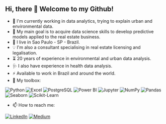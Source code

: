 ## Hi, there 👋 Welcome to my Github!

- 🌱 I'm currently working in data analytics, trying to explain urban and environmental data.
- 🎯 My main goal is to acquire data science skills to develop predictive models applied to the real estate business.
- 📍 I live in Sao Paulo - SP - Brazil.
- 💡 I'm also a consultant specialising in real estate licensing and legalisation.
- ⏳ 20 years of experience in environmental and urban data analysis.
- 🩺 I also have experience in health data analysis.
- ⚡ Available to work in Brazil and around the world.
- 🧰 My toolbox:

![Python](https://img.shields.io/badge/Python-3776AB?style=for-the-badge&logo=python&logoColor=white) ![Excel](https://img.shields.io/badge/Microsoft_Excel-217346?style=for-the-badge&logo=microsoft-excel&logoColor=white) ![PostgreSQL](https://img.shields.io/badge/PostgreSQL-336791?style=for-the-badge&logo=postgresql&logoColor=white) ![Power BI](https://img.shields.io/badge/Power_BI-F2C811?style=for-the-badge&logo=power-bi&logoColor=black) ![Jupyter](https://img.shields.io/badge/Jupyter-F37626?style=for-the-badge&logo=jupyter&logoColor=white)
 ![NumPy](https://img.shields.io/badge/NumPy-013243?style=for-the-badge&logo=numpy&logoColor=white)
 ![Pandas](https://img.shields.io/badge/Pandas-150458?style=for-the-badge&logo=pandas&logoColor=white) ![Seaborn](https://img.shields.io/badge/Seaborn-009688?style=for-the-badge&logo=seaborn&logoColor=white) ![Scikit-Learn](https://img.shields.io/badge/Scikit--Learn-F7931E?style=for-the-badge&logo=scikit-learn&logoColor=white)


 - 📫 How to reach me:

[![LinkedIn](https://img.shields.io/badge/LinkedIn-0077B5?style=for-the-badge&logo=linkedin&logoColor=white)](https://www.linkedin.com/in/marcelfraga)
[![Medium](https://img.shields.io/badge/Medium-12100E?style=for-the-badge&logo=medium&logoColor=white)](https://medium.com/@marcelfraga)



 
<!--
**arqmarcel/arqmarcel** is a ✨ _special_ ✨ repository because its `README.md` (this file) appears on your GitHub profile.

Here are some ideas to get you started:

- 🔭 I’m currently working on ...
- 🌱 I’m currently learning about Data Analytics, trying to explain urban and environmental data
- 👯 I’m looking to collaborate on ...
- 🤔 I’m looking for help with ...
- 💬 Ask me about ...
- 📫 How to reach me: ...
- 😄 Pronouns: ...
- ⚡ Fun fact: ...
-->
